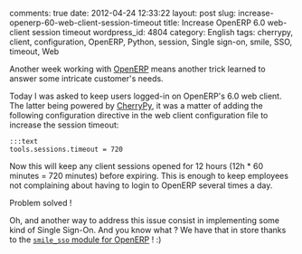 comments: true
date: 2012-04-24 12:33:22
layout: post
slug: increase-openerp-60-web-client-session-timeout
title: Increase OpenERP 6.0 web-client session timeout
wordpress_id: 4804
category: English
tags: cherrypy, client, configuration, OpenERP, Python, session, Single sign-on, smile, SSO, timeout, Web

Another week working with [OpenERP](http://openerp.com) means another trick learned to answer some intricate customer's needs.

Today I was asked to keep users logged-in on OpenERP's 6.0 web client. The latter being powered by [CherryPy](http://cherrypy.org), it was a matter of adding the following configuration directive in the web client configuration file to increase the session timeout:


    :::text
    tools.sessions.timeout = 720




Now this will keep any client sessions opened for 12 hours (12h * 60 minutes = 720 minutes) before expiring. This is enough to keep employees not complaining about having to login to OpenERP several times a day.

Problem solved !

Oh, and another way to address this issue consist in implementing some kind of Single Sign-On. And you know what ? We have that in store thanks to the [`smile_sso` module for OpenERP](https://github.com/Smile-SA/smile_openerp_addons_6.0/tree/master/smile_sso) ! :)
